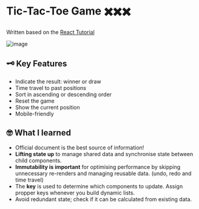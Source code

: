 # Tic-Tac-Toe Game ✖️✖️✖️
Written based on the [React Tutorial](https://react.dev/learn/tutorial-tic-tac-toe)

![image](https://github.com/user-attachments/assets/dfa148e8-281d-4a4e-a065-e591d62763da)

## 🗝️ Key Features 
- Indicate the result: winner or draw 
- Time travel to past positions
- Sort in ascending or descending order
- Reset the game
- Show the current position
- Mobile-friendly

## 🤓 What I learned
- Official document is the best source of information!
- **Lifting state up** to manage shared data and synchronise state between child components.
- **Immutability is important** for optimising performance by skipping unnecessary re-renders and managing reusable data. (undo, redo and time travel) 
- The **key** is used to determine which components to update. Assign propper keys whenever you build dynamic lists.
- Avoid redundant state; check if it can be calculated from existing data.
